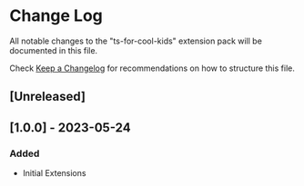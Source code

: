 # Change Log

All notable changes to the "ts-for-cool-kids" extension pack will be documented in this file.

Check [Keep a Changelog](http://keepachangelog.com/) for recommendations on how to structure this file.

## [Unreleased]

## [1.0.0] - 2023-05-24

### Added

- Initial Extensions
